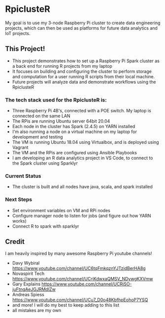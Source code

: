 # RpiclusteR


  My goal is to use my 3-node Raspberry Pi cluster to create data engineering projects, which can then be used as platforms for future data analytics and IoT projects.

## This Project!

  - This project demonstrates how to set up a Raspberry Pi Spark cluster as a back end for running R projects from my laptop
  - It focuses on building and configuring the cluster to perform storage and computation for a user running R scripts from their local machine.
  - Future projects will analyze data and demonstrate workflows using the RpiclusteR


### The tech stack used for the RpiclusteR is:
  - Three Raspberry Pi 4B's, connected with a POE switch. My laptop is connected on the same LAN
  - The RPis are running Ubuntu server 64bit 20.04
  - Each node in the cluster has Spark (2.4.5) on YARN installed
  - I'm also running a node on a virtual machine on my laptop for development and testing
  - The VM is running Ubuntu 18.04 using Virtualbox, and is deployed using Vagrant
  - The VM and the RPis are configured using Ansible Playbooks
  - I am developing an R data analytics project in VS Code, to connect to the Spark cluster using Sparklyr

### Current Status
  - The cluster is built and all nodes have java, scala, and spark installed
  
### Next Steps
  - Set environment variables on VM and RPi nodes
  - Configure manager node to listen for jobs (and figure out how YARN works)
  - Connect R to spark with sparklyr



## Credit
I am heavily inspired by many awesome Raspberry Pi youtube channels!
  - Davy Wybiral https://www.youtube.com/channel/UC6tqFmkqznYJTzidBerHA8g
  - Novaspirit Tech https://www.youtube.com/channel/UCrjKdwxaQMSV_NDywgKXVmw
  - Gary Explains https://www.youtube.com/channel/UCRjSO-juFtngAeJGJRMdIZw
  - Andreas Spiess https://www.youtube.com/channel/UCu7_D0o48KbfhpEohoP7YSQ
  - and more! I will do my best to keep adding to this list
  - all mistakes are my own
